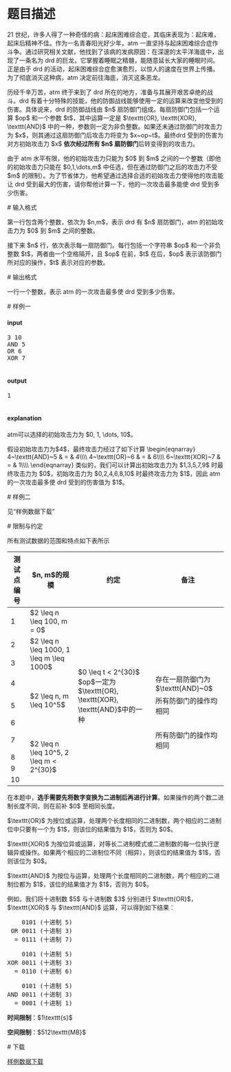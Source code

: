 # 题目描述

<p>21 世纪，许多人得了一种奇怪的病：起床困难综合症，其临床表现为：起床难，起床后精神不佳。作为一名青春阳光好少年，atm 一直坚持与起床困难综合症作斗争。通过研究相关文献，他找到了该病的发病原因：在深邃的太平洋海底中，出现了一条名为 drd 的巨龙，它掌握着睡眠之精髓，能随意延长大家的睡眠时间。正是由于 drd 的活动，起床困难综合症愈演愈烈，以惊人的速度在世界上传播。为了彻底消灭这种病，atm 决定前往海底，消灭这条恶龙。</p>
<p>历经千辛万苦，atm 终于来到了 drd 所在的地方，准备与其展开艰苦卓绝的战斗。drd 有着十分特殊的技能，他的防御战线能够使用一定的运算来改变他受到的伤害。具体说来，drd 的防御战线由 $n$ 扇防御门组成。每扇防御门包括一个运算 $op$ 和一个参数 $t$，其中运算一定是 $\texttt{OR}, \texttt{XOR}, \texttt{AND}$ 中的一种，参数则一定为非负整数。如果还未通过防御门时攻击力为 $x$，则其通过这扇防御门后攻击力将变为 $x~op~t$。最终drd 受到的伤害为对方初始攻击力 $x$ <strong>依次经过所有 $n$ 扇防御门</strong>后转变得到的攻击力。</p>
<p>由于 atm 水平有限，他的初始攻击力只能为 $0$ 到 $m$ 之间的一个整数（即他的初始攻击力只能在 $0,1,\dots,m$ 中任选，但在通过防御门之后的攻击力不受 $m$ 的限制）。为了节省体力，他希望通过选择合适的初始攻击力使得他的攻击能让 drd 受到最大的伤害，请你帮他计算一下，他的一次攻击最多能使 drd 受到多少伤害。</p>
# 输入格式


<p>第一行包含两个整数，依次为 $n,m$，表示 drd 有 $n$ 扇防御门，atm 的初始攻击力为 $0$ 到 $m$ 之间的整数。</p>
<p>接下来 $n$ 行，依次表示每一扇防御门。每行包括一个字符串 $op$ 和一个非负整数 $t$，两者由一个空格隔开，且 $op$ 在前，$t$ 在后，$op$ 表示该防御门所对应的操作，$t$ 表示对应的参数。</p>
# 输出格式


<p>一行一个整数，表示 atm 的一次攻击最多使 drd 受到多少伤害。</p>
# 样例一


<h4>input</h4>
<pre>3 10
AND 5
OR 6
XOR 7

</pre>

<h4>output</h4>
<pre>1

</pre>

<h4>explanation</h4>
<p>atm可以选择的初始攻击力为 $0, 1, \dots, 10$。</p>
<p>假设初始攻击力为$4$，最终攻击力经过了如下计算
\begin{eqnarray}
4~\texttt{AND}~5 &amp; = &amp; 4\\\\
4~\texttt{OR}~6  &amp; = &amp; 6\\\\
6~\texttt{XOR}~7 &amp; = &amp; 1\\\\
\end{eqnarray}
类似的，我们可以计算出初始攻击力为 $1,3,5,7,9$ 时最终攻击力为 $0$，初始攻击力为 $0,2,4,6,8,10$ 时最终攻击力为 $1$，因此 atm 的一次攻击最多使 drd 受到的伤害值为 $1$。</p>
# 样例二


<p>见“样例数据下载”</p>
# 限制与约定


<p>所有测试数据的范围和特点如下表所示</p>
<div class="table-responsive">
<table class="table table-bordered table-text-center table-vertical-middle"><thead><tr><th>测试点编号</th>
<th>$n, m$的规模</th>
<th>约定</th>
<th>备注</th>
</tr></thead><tbody><tr><td>1</td><td>$2 \leq n \leq 100, m = 0$</td><td rowspan="10">$0 \leq t &lt; 2^{30}$<br/>$op$一定为$\texttt{OR}, \texttt{XOR}, \texttt{AND}$中的一种</td><td></td>
</tr><tr><td>2</td><td rowspan="2">$2 \leq n \leq 1000, 1 \leq m \leq 1000$</td><td></td>
</tr><tr><td>3</td><td></td>
</tr><tr><td>4</td><td rowspan="3">$2 \leq n, m \leq 10^5$</td><td>存在一扇防御门为$\texttt{AND}~0$</td>
</tr><tr><td>5</td><td>所有防御门的操作均相同</td>
</tr><tr><td>6</td><td></td>
</tr><tr><td>7</td><td rowspan="4">$2 \leq n \leq 10^5, 2 \leq m &lt; 2^{30}$</td><td>所有防御门的操作均相同</td>
</tr><tr><td>8</td><td></td>
</tr><tr><td>9</td><td></td>
</tr><tr><td>10</td><td></td>
</tr></tbody></table></div>

<p>在本题中，<strong>选手需要先将数字变换为二进制后再进行计算</strong>。如果操作的两个数二进制长度不同，则在前补 $0$ 至相同长度。</p>
<p>$\texttt{OR}$ 为按位或运算，处理两个长度相同的二进制数，两个相应的二进制位中只要有一个为 $1$，则该位的结果值为 $1$，否则为 $0$。</p>
<p>$\texttt{XOR}$ 为按位异或运算，对等长二进制模式或二进制数的每一位执行逻辑异或操作。如果两个相应的二进制位不同（相异），则该位的结果值为 $1$，否则该位为 $0$。</p>
<p>$\texttt{AND}$ 为按位与运算，处理两个长度相同的二进制数，两个相应的二进制位都为 $1$，该位的结果值才为 $1$，否则为 $0$。</p>
<p>例如，我们将十进制数 $5$ 与十进制数 $3$ 分别进行 $\texttt{OR}$，$\texttt{XOR}$ 与 $\texttt{AND}$ 运算，可以得到如下结果：</p>
<div class="row">
<div class="col-sm-4">
<pre>    0101 (十进制 5)
 OR 0011 (十进制 3)
  = 0111 (十进制 7)
</pre>
</div>
<div class="col-sm-4">
<pre>    0101 (十进制 5)
XOR 0011 (十进制 3)
  = 0110 (十进制 6)
</pre>
</div>
<div class="col-sm-4">
<pre>    0101 (十进制 5)
AND 0011 (十进制 3)
  = 0001 (十进制 1)
</pre>
</div>
</div>

<p><strong>时间限制</strong>：$1\texttt{s}$</p>
<p><strong>空间限制</strong>：$512\texttt{MB}$</p>
# 下载


<p><a href="/download.php?type=problem&amp;id=2">样例数据下载</a></p>

